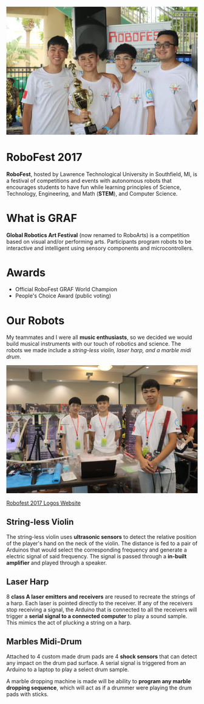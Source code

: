 ![img](./rf-award.jpg)

# RoboFest 2017

**RoboFest**, hosted by Lawrence Technological University in Southfield, MI, is a festival of competitions and events with autonomous robots that encourages students to have fun while learning principles of Science, Technology, Engineering, and Math (**STEM**), and Computer Science.

# What is GRAF

**Global Robotics Art Festival** (now renamed to RoboArts) is a competition based on visual and/or performing arts. Participants program robots to be interactive and intelligent using sensory components and microcontrollers.

# Awards

-   Official RoboFest GRAF World Champion
-   People's Choice Award (public voting)

# Our Robots

My teammates and I were all **music enthusiasts**, so we decided we would build musical instruments with our touch of robotics and science. The robots we made include a _string-less violin, laser harp, and a marble midi drum_.

![img](./rf-comp.jpg)

[Robofest 2017 Logos Website](https://logossteampowered.wixsite.com/2017robofest)

## String-less Violin <!-- {docsify-ignore} -->

The string-less violin uses **ultrasonic sensors** to detect the relative position of the player's hand on the neck of the violin. The distance is fed to a pair of Arduinos that would select the corresponding frequency and generate a electric signal of said frequency. The signal is passed through a **in-built amplifier** and played through a speaker.

## Laser Harp <!-- {docsify-ignore} -->

8 **class A laser emitters and receivers** are reused to recreate the strings of a harp. Each laser is pointed directly to the receiver. If any of the receivers stop receiving a signal, the Arduino that is connected to all the receivers will trigger a **serial signal to a connected computer** to play a sound sample. This mimics the act of plucking a string on a harp.

## Marbles Midi-Drum <!-- {docsify-ignore} -->

Attached to 4 custom made drum pads are 4 **shock sensors** that can detect any impact on the drum pad surface. A serial signal is triggered from an Arduino to a laptop to play a select drum sample.

A marble dropping machine is made will be ability to **program any marble dropping sequence**, which will act as if a drummer were playing the drum pads with sticks.
